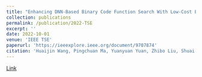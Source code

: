 ```yaml
---
title: "Enhancing DNN-Based Binary Code Function Search With Low-Cost Equivalence Checking"
collection: publications
permalink: /publication/2022-TSE
excerpt: ''
date: 2022-10-01
venue: 'IEEE TSE'
paperurl: 'https://ieeexplore.ieee.org/document/9707874'
citation: 'Huaijin Wang, Pingchuan Ma, Yuanyuan Yuan, Zhibo Liu, Shuai Wang, Qiyi Tang, Sen Nie, and Shi Wu. (2022). &quot;Enhancing DNN-Based Binary Code Function Search With Low-Cost Equivalence Checking.&quot; <i>IEEE TSE 2022</i>.'
---
```



[Link](https://ieeexplore.ieee.org/document/9707874)

